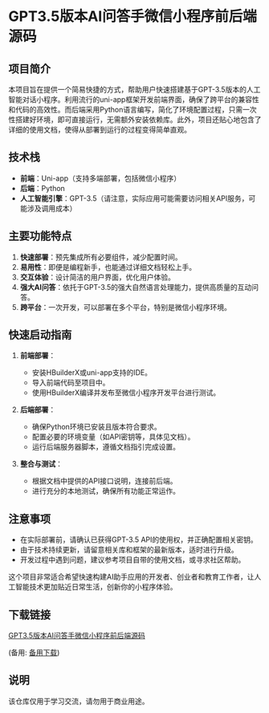 # GPT3.5版本AI问答手微信小程序前后端源码

## 项目简介

本项目旨在提供一个简易快捷的方式，帮助用户快速搭建基于GPT-3.5版本的人工智能对话小程序。利用流行的uni-app框架开发前端界面，确保了跨平台的兼容性和代码的高效性。而后端采用Python语言编写，简化了环境配置过程，只需一次性搭建好环境，即可直接运行，无需额外安装依赖库。此外，项目还贴心地包含了详细的使用文档，使得从部署到运行的过程变得简单直观。

## 技术栈

- **前端**：Uni-app（支持多端部署，包括微信小程序）
- **后端**：Python
- **人工智能引擎**：GPT-3.5（请注意，实际应用可能需要访问相关API服务，可能涉及调用成本）

## 主要功能特点

1. **快速部署**：预先集成所有必要组件，减少配置时间。
2. **易用性**：即便是编程新手，也能通过详细文档轻松上手。
3. **交互体验**：设计简洁的用户界面，优化用户体验。
4. **强大AI问答**：依托于GPT-3.5的强大自然语言处理能力，提供高质量的互动问答。
5. **跨平台**：一次开发，可以部署在多个平台，特别是微信小程序环境。

## 快速启动指南

1. **前端部署**：
   - 安装HBuilderX或uni-app支持的IDE。
   - 导入前端代码至项目中。
   - 使用HBuilderX编译并发布至微信小程序开发平台进行测试。

2. **后端部署**：
   - 确保Python环境已安装且版本符合要求。
   - 配置必要的环境变量（如API密钥等，具体见文档）。
   - 运行后端服务器脚本，遵循文档指引完成设置。

3. **整合与测试**：
   - 根据文档中提供的API接口说明，连接前后端。
   - 进行充分的本地测试，确保所有功能正常运作。

## 注意事项

- 在实际部署前，请确认已获得GPT-3.5 API的使用权，并正确配置相关密钥。
- 由于技术持续更新，请留意相关库和框架的最新版本，适时进行升级。
- 开发过程中遇到问题，建议参考项目自带的使用文档，或寻求社区帮助。

这个项目非常适合希望快速构建AI助手应用的开发者、创业者和教育工作者，让人工智能技术更加贴近日常生活，创新你的小程序体验。

## 下载链接
[GPT3.5版本AI问答手微信小程序前后端源码](https://pan.quark.cn/s/a815687a4da6) 

(备用: [备用下载](https://pan.baidu.com/s/1_0hJ7jSgECvXV01K7f6sIg?pwd=1234))

## 说明

该仓库仅用于学习交流，请勿用于商业用途。
